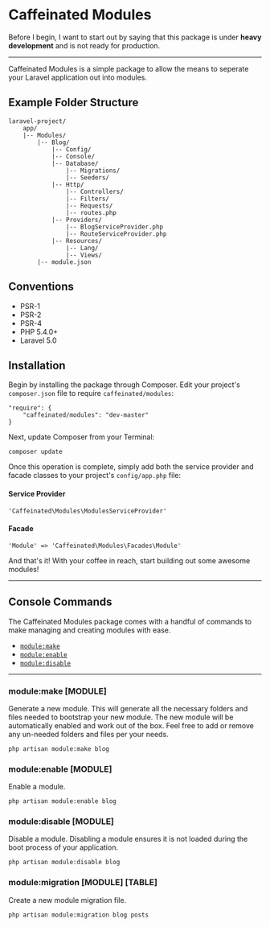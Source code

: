 Caffeinated Modules
===================
Before I begin, I want to start out by saying that this package is under **heavy development** and is not ready for production.

---

Caffeinated Modules is a simple package to allow the means to seperate your Laravel application out into modules.

Example Folder Structure
------------------------
```
laravel-project/
	app/
	|--	Modules/
		|--	Blog/
			|-- Config/
			|--	Console/
			|-- Database/
				|-- Migrations/
				|-- Seeders/
			|--	Http/
				|--	Controllers/
				|--	Filters/
				|--	Requests/
				|--	routes.php
			|--	Providers/
				|-- BlogServiceProvider.php
				|-- RouteServiceProvider.php
			|--	Resources/
				|--	Lang/
				|--	Views/
		|--	module.json
```

Conventions
-----------
* PSR-1
* PSR-2
* PSR-4
* PHP 5.4.0+
* Laravel 5.0

Installation
------------
Begin by installing the package through Composer. Edit your project's `composer.json` file to require `caffeinated/modules`:

```
"require": {
	"caffeinated/modules": "dev-master"
}
```

Next, update Composer from your Terminal:

```
composer update
```

Once this operation is complete, simply add both the service provider and facade classes to your project's `config/app.php` file:

#### Service Provider
```
'Caffeinated\Modules\ModulesServiceProvider'
```

#### Facade
```
'Module' => 'Caffeinated\Modules\Facades\Module'
```

And that's it! With your coffee in reach, start building out some awesome modules!

---

Console Commands
----------------
The Caffeinated Modules package comes with a handful of commands to make managing and creating modules with ease.

- [`module:make`](#module:make)
- [`module:enable`](#module:enable)
- [`module:disable`](#module:disable)

---

### module:make [MODULE]
Generate a new module. This will generate all the necessary folders and files needed to bootstrap your new module. The new module will be automatically enabled and work out of the box. Feel free to add or remove any un-needed folders and files per your needs.

```
php artisan module:make blog
```

### module:enable [MODULE]
Enable a module.

```
php artisan module:enable blog
```

### module:disable [MODULE]
Disable a module. Disabling a module ensures it is not loaded during the boot process of your application.

```
php artisan module:disable blog
```

### module:migration [MODULE] [TABLE]
Create a new module migration file.

```
php artisan module:migration blog posts
```
